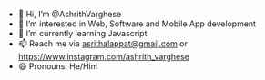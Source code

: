 - 👋 Hi, I’m @AshrithVarghese
- 👀 I’m interested in Web, Software and Mobile App development
- 🌱 I’m currently learning Javascript
- 📫 Reach me via asrithalappat@gmail.com or https://www.instagram.com/ashrith_varghese
- 😄 Pronouns: He/Him

  

<!---
AshrithVarghese/AshrithVarghese is a ✨ special ✨ repository because its `README.md` (this file) appears on your GitHub profile.
You can click the Preview link to take a look at your changes.
--->
